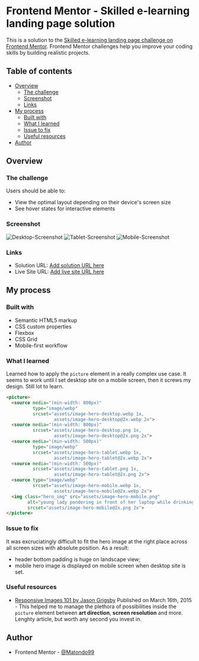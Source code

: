 # Frontend Mentor - Skilled e-learning landing page solution

This is a solution to the [Skilled e-learning landing page challenge on Frontend Mentor](https://www.frontendmentor.io/challenges/skilled-elearning-landing-page-S1ObDrZ8q). Frontend Mentor challenges help you improve your coding skills by building realistic projects.

## Table of contents

- [Overview](#overview)
  - [The challenge](#the-challenge)
  - [Screenshot](#screenshot)
  - [Links](#links)
- [My process](#my-process)
  - [Built with](#built-with)
  - [What I learned](#what-i-learned)
  - [Issue to fix](#issue-to-fix)
  - [Useful resources](#useful-resources)
- [Author](#author)

## Overview

### The challenge

Users should be able to:

- View the optimal layout depending on their device's screen size
- See hover states for interactive elements

### Screenshot

![Desktop-Screenshot](./solution/Desktop-Screenshot.png)
![Tablet-Screenshot](./solution/Tablet-Screenshot.png)
![Mobile-Screenshot](./solution/Mobile-Screenshot.png)

### Links

- Solution URL: [Add solution URL here](https://github.com/Matondo99/skilled-elearning-landing-page)
- Live Site URL: [Add live site URL here]( https://matondo99.github.io/skilled-elearning-landing-page/)

## My process

### Built with

- Semantic HTML5 markup
- CSS custom properties
- Flexbox
- CSS Grid
- Mobile-first workflow
### What I learned

Learned how to apply the `picture` element in a really complex use case. It seems to work until I set desktop site on a mobile screen, then it screws my design. Still lot to learn. 

```html
<picture>
  <source media="(min-width: 800px)"
          type="image/webp"
          srcset="assets/image-hero-desktop.webp 1x,
                  assets/image-hero-desktop@2x.webp 2x">
  <source media="(min-width: 800px)"
          srcset="assets/image-hero-desktop.png 1x,
                  assets/image-hero-desktop@2x.png 2x">
  <source media="(min-width: 500px)"
          type="image/webp"
          srcset="assets/image-hero-tablet.webp 1x,
                  assets/image-hero-tablet@2x.webp 2x">
  <source media="(min-width: 500px)"
          srcset="assets/image-hero-tablet.png 1x,
                  assets/image-hero-tablet@2x.png 2x">
  <source type="image/webp"
          srcset="assets/image-hero-mobile.webp 1x,
                  assets/image-hero-mobile@2x.webp 2x">
  <img class="hero_img" src="assets/image-hero-mobile.png"
        alt="young lady pondering in front of her laptop while drinking a cup of coffee"
        srcset="assets/image-hero-mobile@2x.png 2x">
</picture>
```
### Issue to fix

It was excruciatingly difficult to fit the hero image at the right place across all screen sizes with absolute position. As a result:
- header bottom padding is huge on landscape view;
- mobile hero image is displayed on mobile screen when desktop site is set.

### Useful resources

- [Responsive Images 101 by Jason Grigsby](https://cloudfour.com/thinks/responsive-images-101-definitions/) Published on March 16th, 2015 - This helped me to manage the plethora of possibilities inside the `picture` element between **art direction**, **screen resolution** and more. Lenghty article, but worth any second you invest in.

## Author

- Frontend Mentor - [@Matondo99](https://www.frontendmentor.io/profile/Matondo99)
